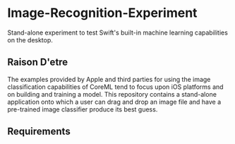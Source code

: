 # Image-Recognition-Experiment
Stand-alone experiment to test Swift's built-in machine learning capabilities on the desktop.

## Raison D'etre
The examples provided by Apple and third parties for using the image classification capabilities of CoreML tend to focus upon iOS platforms and on building and training a model.  This repository contains a stand-alone application onto which a user can drag and drop an image file and have a pre-trained image classifier produce its best guess.

## Requirements
